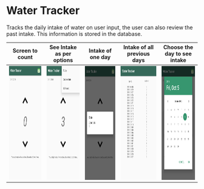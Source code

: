 # Water Tracker

Tracks the daily intake of water on user input, the user can also review the past intake. This information is stored in the database.


 Screen to count | See Intake as per options | Intake of one day | Intake of all previous days | Choose the day to see intake 
|----|----|----|----|----|
<img src="https://github.com/jpg-130/Water-Tracker/blob/master/Screenshot_WaterTracker/20181005_183953.png" width="200" height="300"> | <img src="https://github.com/jpg-130/Water-Tracker/blob/master/Screenshot_WaterTracker/20181005_184201.png" width="200" height="300"> | <img src="https://github.com/jpg-130/Water-Tracker/blob/master/Screenshot_WaterTracker/20181005_184218.png" width="200" height="300"> | <img src="https://github.com/jpg-130/Water-Tracker/blob/master/Screenshot_WaterTracker/20181005_184243.png" width="200" height="300"> | <img src="https://github.com/jpg-130/Water-Tracker/blob/master/Screenshot_WaterTracker/20181005_184302.png" width="200" height="300"> 